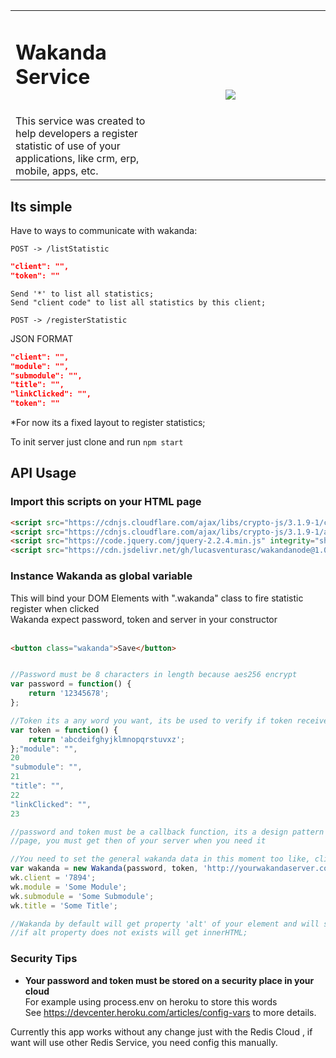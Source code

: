 <table width="100%" cellspacing="0" cellpadding="0" style="border:none">
<tr>
<td width="50%" valign="top">
<h1>Wakanda Service</h1><br>
This service was created to help developers a register statistic of use of your applications, like crm, erp, mobile, apps, etc.
<td>

<td><img src="https://images5.alphacoders.com/606/606490.jpg"/></td>
</tr>
</table>

<h2> Its simple </h2>

Have to ways to communicate with wakanda:<br>

```POST -> /listStatistic```<br>
```json
"client": "",
"token": ""
```

```Send '*' to list all statistics;```<br>
```Send "client code" to list all statistics by this client;```<br>

```POST -> /registerStatistic```<br>

JSON FORMAT
```json
"client": "",
"module": "",
"submodule": "",
"title": "",
"linkClicked": "",
"token": ""
```
*For now its a fixed layout to register statistics;<br>

To init server just clone and run 
```npm start```
<br>
<h2> API Usage </h2>
<h3>Import this scripts on your HTML page</h3>

```html
<script src="https://cdnjs.cloudflare.com/ajax/libs/crypto-js/3.1.9-1/crypto-js.js"></script><br>
<script src="https://cdnjs.cloudflare.com/ajax/libs/crypto-js/3.1.9-1/aes.js"></script><br>
<script src="https://code.jquery.com/jquery-2.2.4.min.js" integrity="sha256-BbhdlvQf/xTY9gja0Dq3HiwQF8LaCRTXxZKRutelT44=" crossorigin="anonymous"></script><br>
<script src="https://cdn.jsdelivr.net/gh/lucasventurasc/wakandanode@1.0/webapi/wakanda.js"></script><br>
```
<h3> Instance Wakanda as global variable</h3>

This will bind your DOM Elements with ".wakanda" class to fire statistic register when clicked<br>
Wakanda expect password, token and server in your constructor<br><br>
```html
<button class="wakanda">Save</button>
```

```javascript

//Password must be 8 characters in length because aes256 encrypt
var password = function() {
    return '12345678';
};

//Token its a any word you want, its be used to verify if token received was valid to server
var token = function() {
    return 'abcdeifghyjklmnopqrstuvxz';
};"module": "",
20
"submodule": "",
21
"title": "",
22
"linkClicked": "",
23

//password and token must be a callback function, its a design pattern to prevent you from cache the password and token on your
//page, you must get then of your server when you need it

//You need to set the general wakanda data in this moment too like, client, module, submodule and title;
var wakanda = new Wakanda(password, token, 'http://yourwakandaserver.com'); //Server URL to call
wk.client = '7894';
wk.module = 'Some Module';
wk.submodule = 'Some Submodule';
wk.title = 'Some Title';

//Wakanda by default will get property 'alt' of your element and will set as the linkClicked property, 
//if alt property does not exists will get innerHTML;
```

<h3>Security Tips</h3>

* **Your password and token must be stored on a security place in your cloud**<br>
For example using process.env on heroku to store this words<br>
See https://devcenter.heroku.com/articles/config-vars to more details.

Currently this app works without any change just with the Redis Cloud , if want will use other Redis Service, you need config this manually.
